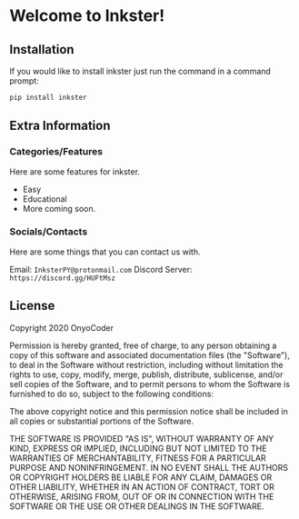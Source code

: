 # Welcome to Inkster!

## Installation

If you would like to install inkster just run the command in a command prompt:

```bash
pip install inkster
```

## Extra Information

### Categories/Features

Here are some features for inkster.

- Easy
- Educational
- More coming soon.

### Socials/Contacts

Here are some things that you can contact us with.

Email: `InksterPY@protonmail.com`
Discord Server: `https://discord.gg/HUFtMsz`

## License

Copyright 2020 OnyoCoder

Permission is hereby granted, free of charge, to any person obtaining a copy of this software and associated documentation files (the "Software"), to deal in the Software without restriction, including without limitation the rights to use, copy, modify, merge, publish, distribute, sublicense, and/or sell copies of the Software, and to permit persons to whom the Software is furnished to do so, subject to the following conditions:

The above copyright notice and this permission notice shall be included in all copies or substantial portions of the Software.

THE SOFTWARE IS PROVIDED "AS IS", WITHOUT WARRANTY OF ANY KIND, EXPRESS OR IMPLIED, INCLUDING BUT NOT LIMITED TO THE WARRANTIES OF MERCHANTABILITY, FITNESS FOR A PARTICULAR PURPOSE AND NONINFRINGEMENT. IN NO EVENT SHALL THE AUTHORS OR COPYRIGHT HOLDERS BE LIABLE FOR ANY CLAIM, DAMAGES OR OTHER LIABILITY, WHETHER IN AN ACTION OF CONTRACT, TORT OR OTHERWISE, ARISING FROM, OUT OF OR IN CONNECTION WITH THE SOFTWARE OR THE USE OR OTHER DEALINGS IN THE SOFTWARE.
